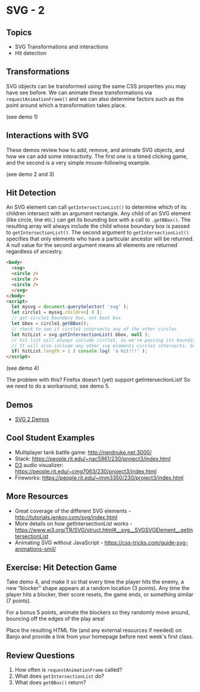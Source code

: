 # SVG - 2

## Topics
- SVG Transformations and interactions
- Hit detection

## Transformations
SVG objects can be transformed using the same CSS properties you may have see before. We can animate these transformations via ```requestAnimationFrame()``` and we can also determine factors such as the point around which a transformation takes place.

(see demo 1)

## Interactions with SVG
These demos review how to add, remove, and animate SVG objects, and how we can add some interactivity. The first one is a timed clicking game, and the second is a very simple mouse-following example.

(see demo 2 and 3)

## Hit Detection
An SVG element can call ```getIntersectionList()``` to determine which of its children intersect with an argument rectangle. Any child of an SVG element (like circle, line etc.) can get its bounding box with a call to ```.getBBox()```. The resulting array will always include the child whose boundary box is passed to ```getIntersectionList()```. The second argument to ```getIntersectionList()``` specifies that only elements who have a particular ancestor will be returned. A null value for the second argument means all elements are returned regardless of ancestry.

```html
<body>
  <svg>
  <circle />
  <circle />
  <circle />
  </svg>
</body>
<script>
  let mysvg = document.querySelector( 'svg' );
  let circle1 = mysvg.children[ 0 ];
  // get circle1 boundary box, not beat box
  let bbox = circle1.getBBox();
  // check to see if circle1 intersects any of the other circles
  let hitList = svg.getIntersectionList( bbox, null );
  // hit list will always include circle1, as we're passing its bounding box. 
  // It will also include any other svg elements circle1 intersects. So:
  if( hitList.length > 1 ) console.log( 'a hit!!!' );
</script>
```
(see demo 4)

The problem with this? Firefox doesn't (yet) support getIntersectionList! So we need to do a workaround; see demo 5.

## Demos
- [SVG 2 Demos](../other-files/SVG-2-Demos.zip)

## Cool Student Examples
- Multiplayer tank battle game: http://nerdnuke.net:3000/
- Stack: https://people.rit.edu/~nac5961/230/project3/index.html
- [D3](https://d3js.org/) audio visualizer: https://people.rit.edu/~cmg7063/230/project3/index.html
- Fireworks: https://people.rit.edu/~imm3350/230/project3/index.html

## More Resources
- Great coverage of the different SVG elements - http://tutorials.jenkov.com/svg/index.html
- More details on how getIntersectionList works - https://www.w3.org/TR/SVG/struct.html#__svg__SVGSVGElement__getIntersectionList
- Animating SVG without JavaScript - https://css-tricks.com/guide-svg-animations-smil/

## Exercise: Hit Detection Game
Take demo 4, and make it so that every time the player hits the enemy, a new “blocker” shape appears at a random location (3 points).
Any time the player hits a blocker, their score resets, the game ends, or something similar (7 points).

For a bonus 5 points, animate the blockers so they randomly move around, bouncing off the edges of the play area!

Place the resulting HTML file (and any external resources if needed) on Banjo and provide a link from your homepage before next week's first class.

## Review Questions
1. How often is ```requestAnimationFrame``` called?
1. What does ```getIntersectionList``` do?
1. What does ```getBBox()``` return?

